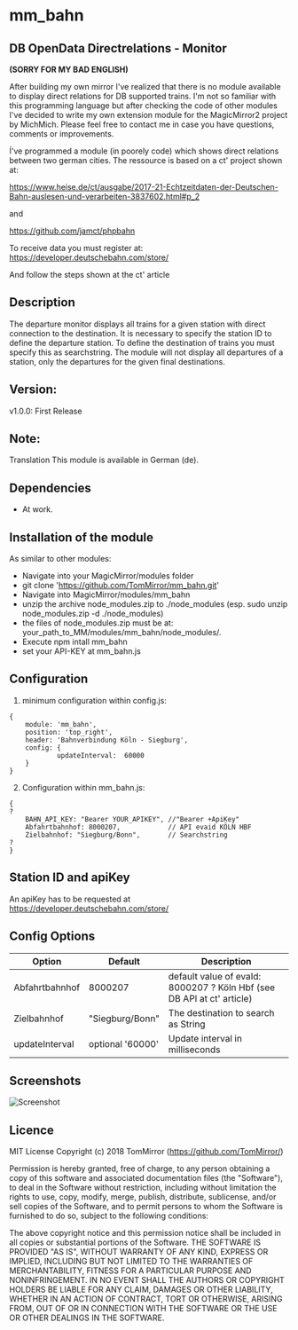 # mm_bahn
## DB OpenData Directrelations - Monitor

**(SORRY FOR MY BAD ENGLISH)**

After building my own mirror I've realized that there is no module available to display direct relations for DB supported trains.
I'm not so familiar with this programming language but after checking the code of other modules I've decided to write my own extension module for the MagicMirror2 project by MichMich.
Please feel free to contact me in case you have questions, comments or improvements.

Í've programmed a module (in poorely code) which shows direct relations between two german cities.
The ressource is based on a ct' project shown at:

https://www.heise.de/ct/ausgabe/2017-21-Echtzeitdaten-der-Deutschen-Bahn-auslesen-und-verarbeiten-3837602.html#p_2

and

https://github.com/jamct/phpbahn

To receive data you must register at: https://developer.deutschebahn.com/store/

And follow the steps shown at the ct' article


## Description
The departure monitor displays all trains for a given station with direct connection to the destination. It is necessary to specify the station ID to define the departure station. To define the destination of trains you must specify this as searchstring. The module will not display all departures of a station, only the departures for the given final destinations.

## Version:
v1.0.0: First Release

## Note:
Translation
This module is available in German (de).

## Dependencies
- 	At work.

## Installation of the module
As similar to other modules:
- Navigate into your MagicMirror/modules folder
- git clone 'https://github.com/TomMirror/mm_bahn.git'
- Navigate into MagicMirror/modules/mm_bahn
- unzip the archive node_modules.zip to ./node_modules (esp. sudo unzip node_modules.zip -d ./node_modules)
- the files of node_modules.zip must be at: your_path_to_MM/modules/mm_bahn/node_modules/*.*
- Execute npm intall mm_bahn
- set your API-KEY at mm_bahn.js

## Configuration
1.	minimum configuration within config.js:
```
{
    module: 'mm_bahn',
    position: 'top_right',
    header: 'Bahnverbindung Köln - Siegburg',	
    config: {
            updateInterval:  60000
    }
}
````

2.	Configuration within mm_bahn.js:
```
{
?
    BAHN_API_KEY: "Bearer YOUR_APIKEY", //"Bearer +ApiKey"
    Abfahrtbahnhof: 8000207,            // API evaid KÖLN HBF      
    Zielbahnhof: "Siegburg/Bonn",       // Searchstring
?
}
```

## Station ID and apiKey
An apiKey has to be requested at https://developer.deutschebahn.com/store/

## Config Options
Option | Default | Description
-------|---------|------------
Abfahrtbahnhof | 8000207 | default value of evaId: 8000207 ? Köln Hbf (see DB API at ct' article)
Zielbahnhof | "Siegburg/Bonn" |	The destination to search as String
updateInterval | optional '60000' |	Update interval in milliseconds

## Screenshots
![Screenshot](https://github.com/TomMirror/mm_bahn/screenshots/sample.png)
  
## Licence
MIT License
Copyright (c) 2018 TomMirror  (https://github.com/TomMirror/)

Permission is hereby granted, free of charge, to any person obtaining a copy of this software and associated documentation files (the "Software"), to deal in the Software without restriction, including without limitation the rights to use, copy, modify, merge, publish, distribute, sublicense, and/or sell copies of the Software, and to permit persons to whom the Software is furnished to do so, subject to the following conditions:

The above copyright notice and this permission notice shall be included in all copies or substantial portions of the Software.
THE SOFTWARE IS PROVIDED "AS IS", WITHOUT WARRANTY OF ANY KIND, EXPRESS OR IMPLIED, INCLUDING BUT NOT LIMITED TO THE WARRANTIES OF MERCHANTABILITY, FITNESS FOR A PARTICULAR PURPOSE AND NONINFRINGEMENT. IN NO EVENT SHALL THE AUTHORS OR COPYRIGHT HOLDERS BE LIABLE FOR ANY CLAIM, DAMAGES OR OTHER LIABILITY, WHETHER IN AN ACTION OF CONTRACT, TORT OR OTHERWISE, ARISING FROM, OUT OF OR IN CONNECTION WITH THE SOFTWARE OR THE USE OR OTHER DEALINGS IN THE SOFTWARE.
